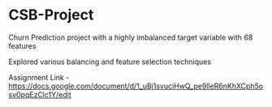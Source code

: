 # CSB-Project

Churn Prediction project with a highly imbalanced target variable with 68 features

Explored various balancing and feature selection techniques

Assignment Link - https://docs.google.com/document/d/1_uBj1svuciHwQ_pe9lleR6nKhXCph5osv0pqEzClc1Y/edit
